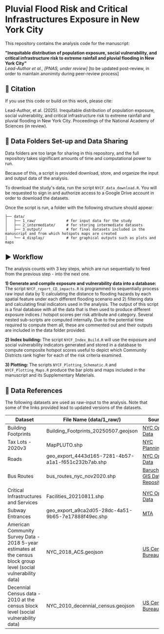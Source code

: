# Pluvial Flood Risk and Critical Infrastructures Exposure in New York City

This repository contains the analysis code for the manuscript:

**"Inequitable distribution of population exposure, social vulnerability, and critical infrastructure risk to extreme rainfall and pluvial flooding in New York City"**  
_Lead-Author et al., [PNAS, under review]_ [to be updated post-review, in order to maintain anonimity during peer-review process]

## 📄 Citation

If you use this code or build on this work, please cite:

Lead-Author, et al. (2025). Inequitable distribution of population exposure, social vulnerability, and critical infrastructure risk to extreme rainfall and pluvial flooding in New York City. Proceedings of the National Academy of Sciences (in review).

## 📁 Data Folders Set-up and Data Sharing

Data folders are too large for sharing in this repository, and the full repository takes significant amounts of time and computational power to run. 

Because of this, a script is provided download, store, and organize the input and output data of the analysis.

To download the study's data, run the script ```NYCF_data_download.R```. You will be requested to sign in and authorize access to a Google Drive account in order to download the datasets.

Once the script is run, a folder with the following structure should appear:

 ```
├── data/                 
│   ├── 1_raw/              # for input data for the study
│   ├── 2_intermediate/     # for storing intermediate datasets
│   ├── 3_output/           # for final datasets included in the manuscript and from which hotspots maps are created
│   └── 4_display/          # for graphical outputs such as plots and maps
```

## ▶️ Workflow

The analysis counts with 3 key steps, which are run sequentially to feed from the previous step - into the next one.

**1) Generate and compile exposure and vulnerability data into a database:** The script ```NYCF_report_CD_impacts.R``` is programmed to sequentially process raw input data by 1) calculating the distance to flooding hazards by each spatial feature under each different flooding scenario and 2) filtering data and calculating final indicators used in the analysis. The output of this script is a final database with all the data that is then used to produce different exposure indices / hotspot scores per risk attribute and category. Several nested sub-scripts are computed internally. Due to the potential time required to compute them all, these are commented out and their outputs are included in the data folder provided.

**2) Index building:** The script ```NYCF_Index_Build.R``` will use the exposure and social vulnerability indicators generated and stored in a database to compute composite hotspot scores useful to depict which Community Districts rank higher for each of the risk criteria examined.

**3) Plotting:** The scripts ```NYCF_Plotting_Schematic.R``` and ```NYCF_Plotting_Maps.R``` produce the bar plots and maps included in the manuscript and its Supplementary Materials.

## 📄 Data References
 
The following datasets are used as raw-input to the analysis. Note that some of the links provided lead to updated versions of the datasets. 

| Dataset  | File Name (data/1_raw/) | Source |
| ------------- | ------------- | ------------- |
| Building Footprints | Building_Footprints_20250507.geojson | [NYC Open Data](https://data.cityofnewyork.us/City-Government/Building-Footprints-Map-/jh45-qr5r) | 
| Tax Lots - 2020v3 | MapPLUTO.shp | [NYC Planning](https://www.nyc.gov/content/planning/pages/resources/datasets/mappluto-pluto-change) | 
| Roads | geo_export_4443d165-7281-4b57-a1a1-f651c232b7ab.shp | [NYC Open Data](https://data.cityofnewyork.us/City-Government/Centerline/3mf9-qshr) | 
| Bus Routes | bus_routes_nyc_nov2020.shp | [Baruch's GIS Data Repository](https://www.baruch.cuny.edu/confluence/display/geoportal/)* | 
| Critical Infrastructures and Services | Facilities_20210811.shp | [NYC Open Data](https://data.cityofnewyork.us/City-Government/Facilities-Database/ji82-xba5/about_data) | 
| Subway Entrances | geo_export_a9ca2d05-28dc-4a51-9b65-7e17888f49ec.shp | [MTA](https://data.ny.gov/Transportation/MTA-Subway-Entrances-and-Exits-2024/i9wp-a4ja/about_data) | 
| American Community Survey Data - 2018 5-year estimates at the census block group level (social vulnerability data)  | NYC_2018_ACS.geojson | [US Census Bureau](https://data.census.gov/) | 
| Decennial Census data - 2010 at the census block level (social vulnerability data)  | NYC_2010_decennial_census.geojson | [US Census Bureau](https://data.census.gov/) | 

